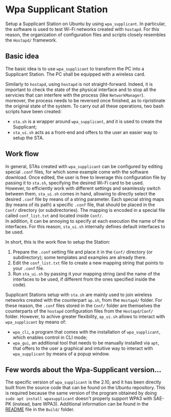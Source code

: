 # Wpa Supplicant Station
Setup a Supplicant Station on Ubuntu by using `wpa_supplicant`.
In particular, the software is used to test Wi-Fi networks created with `hostapd`.
For this reason, the organization of configuration files and scripts closely resembles the `Hostapd/` framework.

## Basic idea
The basic idea is to use `wpa_supplicant` to transform the PC into a Supplicant Station.
The PC shall be equipped with a wireless card.

Similarly to `hostapd`, using `hostapd` is not straight-forward. Indeed, it is important to check the state of the physical interface and to stop all the servicies that can interfere with the process (like `NetworkManager`).
moreover, the process needs to be reversed once finished, as to ripristinate the original state of the system.
To carry out all these operations, two bash scripts have been created:
- `sta.sh` is a wrapper around `wpa_supplicant`, and it is used to create the Supplicant;
- `sta_ui.sh` acts as a front-end and offers to the user an easier way to setup the STA.

## Work flow
In general, STAs created with `wpa_supplicant` can be configured by editing special `.conf` files, for which some example come with the software download.
Once edited, the user is free to leverage this configuration file by passing it to `sta.sh`, specifying the desired Wi-Fi card to be used.<br>
However, to efficiently work with different settings and seamlessly switch between them, `sta_ui.sh` comes in hand, allowing to directly select the desired `.conf` file by means of a string parameter. Each special string maps (by means of its path) a specific `.conf` file, that should be placed in the `Conf/` directory (or subdirectories). The mapping is encoded in a special file called `conf_list.txt` and located inside `Conf/`.<br>
In addition, it can be annoying to specify at each execution the name of the interfaces. For this reason, `sta_ui.sh` internally defines default interfaces to be used.

In short, this is the work flow to setup the Station:
1. Prepare the `.conf` setting file and place it in the `Conf/` directory (or subdirectory); some templates and examples are already there.
2. Edit the `conf_list.txt` file to create a new mapping string that points to your `.conf` file.
3. Run `sta_ui.sh` by passing it your mapping string (and the name of the interfaces to be used, if different from the ones specified inside the code).

Supplicant Stations setup with `sta.sh` are mainly used to join wireless networks created with the counterpart `ap.sh`, from the `Hostapd/` folder. For these reason, the `.conf` files stored in the `Conf/` folder are themselves the counterparts of the `hostapd` configuration files from the `Hostapd/Conf/` folder. However, to achive greater flexibility, `ap_ui.sh` allows to interact with `wpa_supplicant` by means of:
- `wpa_cli`, a program that comes with the installation of `wpa_supplicant`, which enables control in CLI mode;
- `wpa_gui`, an additional tool that needs to be manually installed via `apt`, that offers to the user a graphical and intuitive way to interact with `wpa_supplicant` by means of a popup window.

## Few words about the Wpa-Supplicant version...
The specific version of `wpa_supplicant` is the 2.10, and it has been directly built from the source code that can be found on the Ubuntu repository. This is required because the same version of the program obtained by doing `sudo apt install wpasupplicant` doesn't properly support WPA3 with SAE-PK (instead, bare WPA3). Additional information can be found in the [README](Build/README.md) file in the `Build/` folder.
